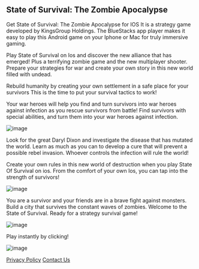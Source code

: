 ## State of Survival: The Zombie Apocalypse

Get State of Survival: The Zombie Apocalypse for IOS
It is a strategy game developed by KingsGroup Holdings. The BlueStacks app player makes it easy to play this Android game on your Iphone or Mac for truly immersive gaming.

<center><div id="interact-62361c4c0694ed00188b1c87"></div><script>var app_62361c4c0694ed00188b1c87;(function(d, t){var s=d.createElement(t),options={"appId":"62361c4c0694ed00188b1c87","width":"800","height":"800","async":true,"host":"quiz.tryinteract.com","no_cover":true,"redirect_host":true, "footer":"show"};s.src='https://i.tryinteract.com/embed/app.js';s.onload=s.onreadystatechange=function(){var rs=this.readyState;if(rs)if(rs!='complete')if(rs!='loaded')return;try{app_62361c4c0694ed00188b1c87=new InteractApp();app_62361c4c0694ed00188b1c87.initialize(options);app_62361c4c0694ed00188b1c87.display();}catch(e){}};var scr=d.getElementsByTagName(t)[0],par=scr.parentNode;par.insertBefore(s,scr);})(document,'script');</script></center>

Play State of Survival on Ios and discover the new alliance that has emerged! Plus a terrifying zombie game and the new multiplayer shooter. Prepare your strategies for war and create your own story in this new world filled with undead.

Rebuild humanity by creating your own settlement in a safe place for your survivors This is the time to put your survival tactics to work!


Your war heroes will help you find and turn survivors into war heroes against infection as you rescue survivors from battle! Find survivors with special abilities, and turn them into your war heroes against infection.

![image](https://play-lh.googleusercontent.com/U7y-bJS4vTC4qmOs_aEyLRmhVv-sXyIBhX3D0qNio17bRVzy6czbG1rgL0XN5myHshg=w1920-h912-rw)

Look for the great Daryl Dixon and investigate the disease that has mutated the world. Learn as much as you can to develop a cure that will prevent a possible rebel invasion. Whoever controls the infection will rule the world!


Create your own rules in this new world of destruction when you play State Of Survival on ios. From the comfort of your own Ios, you can tap into the strength of survivors!

![image](https://play-lh.googleusercontent.com/1QB2Am1_U0f42MkEJegV0iRXPDa2aIeptPufamvGM-XtCOKzQqpJTX3Lz035MM6jEXqu=w1920-h912-rw)

You are a survivor and your friends are in a brave fight against monsters. Build a city that survives the constant waves of zombies. Welcome to the State of Survival. Ready for a strategy survival game!

![image](https://play-lh.googleusercontent.com/GtWCYInIr4D50551ISk-bC51NQ-c5irK4vN8m6kTjPcz4xyLEpbWME9FKk-0pTVw4JY7=w1920-h912-rw)

Play instantly by clicking!

![image](https://play-lh.googleusercontent.com/bMD0SQ4XYsobnE09xG-E72zu9RqGjAEpni5bD7qPfipVtsiaQjV3ASwioW5RJDg3Z4w=w1920-h912-rw)

[Privacy Policy](https://app-downloaded.com/privacy-policy/) [Contact Us](https://app-downloaded.com/privacy-policy/)
